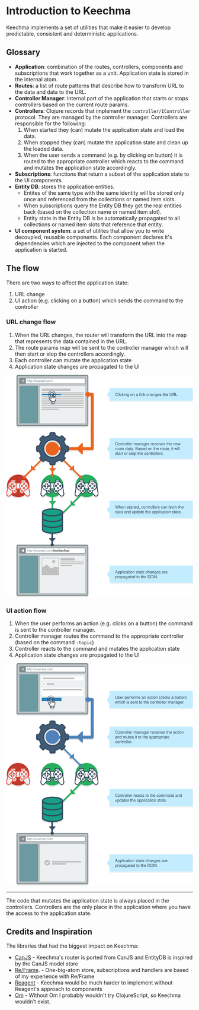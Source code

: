 # Introduction to Keechma

Keechma implements a set of utilities that make it easier to develop predictable, consistent and deterministic applications.

## Glossary

- **Application**: combination of the routes, controllers, components and subscriptions that work together as a unit. Application state is stored in the internal atom.
- **Routes**: a list of route patterns that describe how to transform URL to the data and data to the URL.
- **Controller Manager**: internal part of the application that starts or stops controllers based on the current route params.
- **Controllers**: Clojure records that implement the `controller/IController` protocol. They are managed by the controller manager. Controllers are responsible for the following:
    1. When started they (can) mutate the application state and load the data.
    2. When stopped they (can) mutate the application state and clean up the loaded data.
    3. When the user sends a command (e.g. by clicking on button) it is routed to the appropriate controller which reacts to the command and mutates the application state accordingly.
- **Subscriptions**: functions that return a subset of the application state to the UI components.
- **Entity DB**: stores the application entities.
    + Entites of the same type with the same identity will be stored only once and referenced from the collections or named item slots.
    + When subscriptions query the Entity DB they get the real entities back (based on the collection name or named item slot).
    + Entity state in the Entity DB is be automatically propagated to all collections or named item slots that reference that entity.
- **UI component system**: a set of utilites that allow you to write decoupled, reusable components. Each component declares it's dependencies which are injected to the component when the application is started.

## The flow

There are two ways to affect the application state:

1. URL change
2. UI action (e.g. clicking on a button) which sends the command to the controller

### URL change flow

1. When the URL changes, the router will transform the URL into the map that represents the data contained in the URL.
2. The route params map will be sent to the controller manager which will then start or stop the controllers accordingly. 
3. Each controller can mutate the application state
4. Application state changes are propagated to the UI

<div class="diagram"><img src="route_change.svg" alt="URL change diagram" title="URL change diagram"></div>

### UI action flow

1. When the user performs an action (e.g. clicks on a button) the command is sent to the controller manager.
2. Controller manager routes the command to the appropriate controller (based on the command `:topic`)
3. Controller reacts to the command and mutates the application state
4. Application state changes are propagated to the UI

<div class="diagram"><img src="command_sent.svg" alt="UI action diagram" title="UI action diagram"></div>

---

The code that mutates the application state is always placed in the controllers. Controllers are the only place in the application where you have the access to the application state.

## Credits and Inspiration

The libraries that had the biggest impact on Keechma:

- [CanJS](http://canjs.com) - Keechma's router is ported from CanJS and EntityDB is inspired by the CanJS model store
- [Re/Frame](https://github.com/Day8/re-frame). - One-big-atom store, subscriptions and handlers are based of my experience with Re/Frame
- [Reagent](https://github.com/reagent-project/reagent) - Keechma would be much harder to implement without Reagent's approach to components
- [Om](https://github.com/omcljs/om) - Without Om I probably wouldn't try ClojureScript, so Keechma wouldn't exist.

